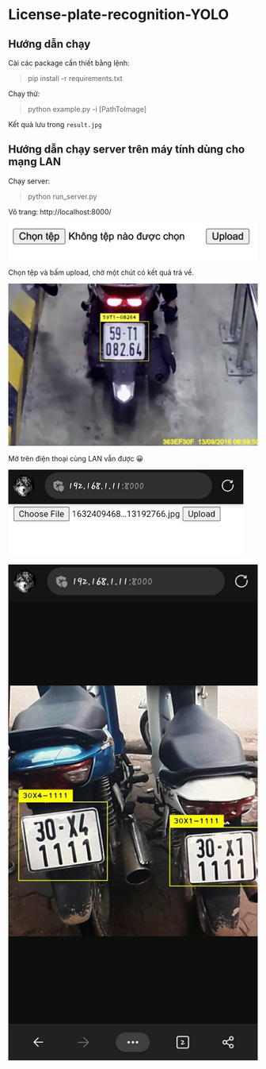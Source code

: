 # License-plate-recognition-YOLO

## Hướng dẫn chạy

Cài các package cần thiết bằng lệnh:
> pip install -r requirements.txt

Chạy thử:
> python example.py -i [PathToImage]

Kết quả lưu trong `result.jpg`

## Hướng dẫn chạy server trên máy tính dùng cho mạng LAN

Chạy server:
> python run_server.py

Vô trang: http://localhost:8000/

![alt text](im1.png)

Chọn tệp và bấm upload, chờ một chút có kết quả trả về.

![alt text](im2.png)

Mở trên điện thoại cùng LAN vẫn được 😀

![alt text](im3.jpeg)

![alt text](im4.jpeg)
